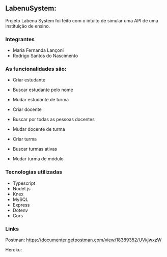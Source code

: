 ## LabenuSystem:

Projeto Labenu System foi feito com o intuito de simular uma API de uma instituição de ensino.

### Integrantes

- Maria Fernanda Lançoni
- Rodrigo Santos do Nascimento

### As funcionalidades são:

- Criar estudante
- Buscar estudante pelo nome
- Mudar estudante de turma

- Criar docente
- Buscar por todas as pessoas docentes
- Mudar docente de turma

- Criar turma
- Buscar turmas ativas
- Mudar turma de módulo

### Tecnologias utilizadas

- Typescript
- Nodet.js
- Knex
- MySQL
- Express
- Dotenv
- Cors

### Links

Postman: https://documenter.getpostman.com/view/18389352/UVkjwxzW

Heroku:
